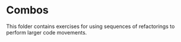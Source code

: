 # Combos

This folder contains exercises for using sequences of refactorings to perform larger code movements.
